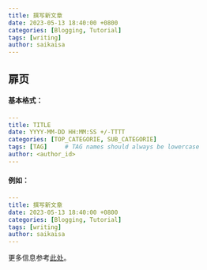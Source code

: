 ```yaml
---
title: 撰写新文章
date: 2023-05-13 18:40:00 +0800
categories: [Blogging, Tutorial]
tags: [writing]
author: saikaisa
---
```

## 扉页

#### 基本格式：

```yaml
---
title: TITLE
date: YYYY-MM-DD HH:MM:SS +/-TTTT
categories: [TOP_CATEGORIE, SUB_CATEGORIE]
tags: [TAG]     # TAG names should always be lowercase
author: <author_id>
---
```

#### 例如：

```yaml
---
title: 撰写新文章
date: 2023-05-13 18:40:00 +0800
categories: [Blogging, Tutorial]
tags: [writing]
author: saikaisa
---
```

更多信息参考[此处](https://chirpy.cotes.page/posts/write-a-new-post/)。
